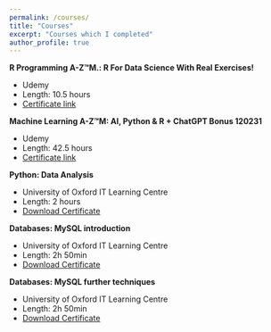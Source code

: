```yaml
---
permalink: /courses/
title: "Courses"
excerpt: "Courses which I completed"
author_profile: true
---
```

**R Programming A-Z™M.: R For Data Science With Real Exercises!**
 - Udemy
 - Length: 10.5 hours
 - [Certificate link](https://www.udemy.com/certificate/UC-81917feb-5c75-49c5-8932-caaf98e87142/)

**Machine Learning A-Z™M: AI, Python & R + ChatGPT Bonus 120231**
 - Udemy
 - Length: 42.5 hours
 - [Certificate link](https://www.udemy.com/certificate/UC-577da00d-98fa-45fd-9e48-2a8ab22f70df/)

**Python: Data Analysis**
 - University of Oxford IT Learning Centre
 - Length: 2 hours
 - [Download Certificate](http://daliagala.github.io/files/Python_Data_Analysis.pdf)

**Databases: MySQL introduction**
 - University of Oxford IT Learning Centre
 - Length: 2h 50min
 - [Download Certificate](http://daliagala.github.io/files/Databases_MySQL.pdf)

**Databases: MySQL further techniques**
 - University of Oxford IT Learning Centre
 - Length: 2h 50min
 - [Download Certificate](http://daliagala.github.io/files/Databases_MySQL_Further.pdf)